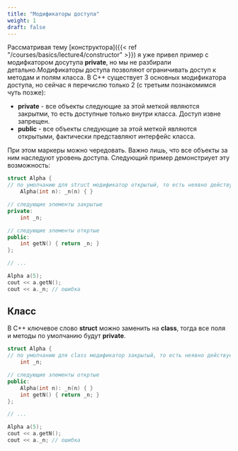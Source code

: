 ```yaml
---
title: "Модификаторы доступа"
weight: 1
draft: false
---
```


Рассматривая тему [конструктора]({{< ref "/courses/basics/lecture4/constructor" >}}) я уже привел пример с модифкатором досутупа **private**, но мы не разбирали детально.Модификаторы доступа позволяют ограничивать доступ к методам и полям класса.  В C++ существует 3 основных модификатора доступа, но сейчас я перечислю только 2 (с третьим познакомимся чуть позже):
* **private** - все объекты следующие за этой меткой являются закрытми, то есть доступные только внутри класса. Доступ извне запрещен.
* **public** - все объекты следующие за этой меткой являются открытыми, фактически представляют интерфейс класса.

При этом маркеры можно чередовать. Важно лишь, что все объекты за ним наследуют уровень доступа. Следующий пример демонстриует эту возможность:
```cpp
struct Alpha {
// по умолчанию для struct модификатор открытый, то есть неявно действует модификатор public, если не указан явно private
    Alpha(int n): _n(n) { }

// следующие элементы закрытые
private:
    int _n;

// следующие элементы откртые
public:
    int getN() { return _n; }
};

// ...

Alpha a(5);
cout << a.getN();
cout << a._n; // ошибка
```

## Класс
В C++ ключевое слово **struct** можно заменить на **class**, тогда все поля и методы по умолчанию будут **private**.

```cpp
struct Alpha {
// по умолчанию для class модификатор закрытый, то есть неявно действует модификатор private, если не указан явно public
    int _n;

// следующие элементы откртые
public:
    Alpha(int n): _n(n) { }
    int getN() { return _n; }
};

// ...

Alpha a(5);
cout << a.getN();
cout << a._n; // ошибка
```